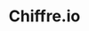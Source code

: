 ---
codehost: https://github.com/chiffre-io
logohandle: chiffreio
sort: chiffreio
title: Chiffre.io
twitter: https://x.com/chiffre_io
website: https://chiffre.io/
---